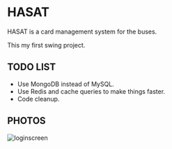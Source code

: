 # HASAT

HASAT is a card management system for the buses.

This my first swing project.

## TODO LIST

- Use MongoDB instead of MySQL.
- Use Redis and cache queries to make things faster.
- Code cleanup.

## PHOTOS

![loginscreen](https://i.hizliresim.com/95p0rkh.png)